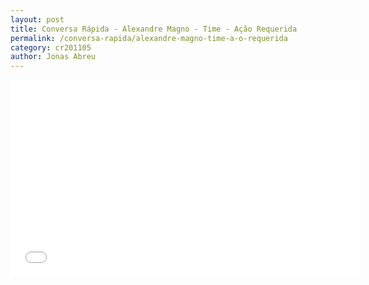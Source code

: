 ```yaml
---
layout: post
title: Conversa Rápida - Alexandre Magno - Time - Ação Requerida
permalink: /conversa-rapida/alexandre-magno-time-a-o-requerida
category: cr201105
author: Jonas Abreu
---
```


<iframe width="560" height="315" src="//www.youtube.com/embed/5N737QGRrX4" frameborder="0" allowfullscreen></iframe>
